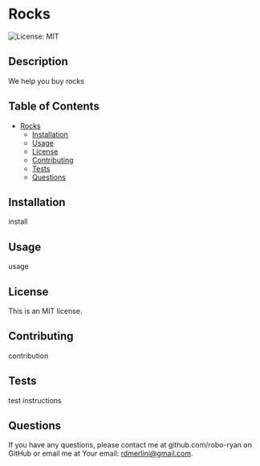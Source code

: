 
# Rocks
![License: MIT](https://img.shields.io/badge/License-MIT-yellow.svg)

## Description
We help you buy rocks

## Table of Contents
- [Rocks](#Rocks)
	- [Installation](#installation)
	- [Usage](#usage)
	- [License](#license)
    - [Contributing](#contributing)
	- [Tests](#tests)
	- [Questions](#acknowledgments)

## Installation
install

## Usage
usage

## License
This is an MIT license. 

## Contributing
contribution

## Tests
test instructions

## Questions
If you have any questions, please contact me at github.com/robo-ryan on GitHub or email me at Your email: rdmerlini@gmail.com.
